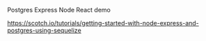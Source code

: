 Postgres Express Node React demo

https://scotch.io/tutorials/getting-started-with-node-express-and-postgres-using-sequelize